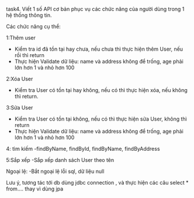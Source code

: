 task4. Viết 1 số API cơ bản phục vụ các chức năng của người dùng trong 1 hệ thống thông tin.

Các chức năng cụ thể:

1:Thêm user
- Kiểm tra id đã tồn tại hay chưa, nếu chưa thì thực hiện thêm User, nếu rồi thì return
- Thực hiện Validate dữ liệu: name và address không để trống, age phải lớn hơn 1 và nhỏ hơn 100

2:Xóa User
- Kiểm tra User có tồn tại hay không, nếu có thì thực hiện xóa, nếu không thì return.

3:Sửa User
- Kiểm tra User có tồn tại không, nếu có thì thực hiện sửa User, không thì return
- Thực hiện Validate dữ liệu: name và address không để trống, age phải lớn hơn 1 và nhỏ hơn 100

4: tìm kiếm
-findByName, findById, findByName, findByAddress

5:Sắp xếp
-Sắp xếp danh sách User theo tên

Ngoại lệ:
-Bắt ngoại lệ lỗi sql, dữ liệu null

Lưu ý, tương tác tới db dùng jdbc connection , và thực hiện các câu select * from…. thay vì dùng jpa
